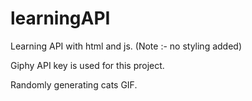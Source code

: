 # learningAPI

Learning API with html and js. (Note :- no styling added)

Giphy API key is used for this project.

Randomly generating cats GIF. 
